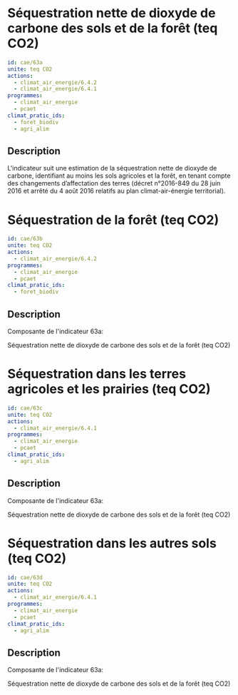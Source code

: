 # Séquestration nette de dioxyde de carbone des sols et de la forêt (teq CO2)
```yaml
id: cae/63a
unite: teq CO2
actions:
  - climat_air_energie/6.4.2
  - climat_air_energie/6.4.1
programmes:
  - climat_air_energie
  - pcaet
climat_pratic_ids:
  - foret_biodiv
  - agri_alim
```
## Description
L'indicateur suit une estimation de la séquestration nette de dioxyde de carbone, identifiant au moins les sols agricoles et la forêt, en tenant compte des changements d’affectation des terres (décret n°2016-849 du 28 juin 2016 et arrêté du 4 août 2016 relatifs au plan climat-air-énergie territorial).




# Séquestration de la forêt  (teq CO2)
```yaml
id: cae/63b
unite: teq CO2
actions:
  - climat_air_energie/6.4.2
programmes:
  - climat_air_energie
  - pcaet
climat_pratic_ids:
  - foret_biodiv
```
## Description
Composante de l'indicateur 63a:

Séquestration nette de dioxyde de carbone des sols et de la forêt (teq CO2)




# Séquestration dans les terres agricoles et les prairies (teq CO2)
```yaml
id: cae/63c
unite: teq CO2
actions:
  - climat_air_energie/6.4.1
programmes:
  - climat_air_energie
  - pcaet
climat_pratic_ids:
  - agri_alim
```
## Description
Composante de l'indicateur 63a:

Séquestration nette de dioxyde de carbone des sols et de la forêt (teq CO2)




# Séquestration dans les autres sols (teq CO2)
```yaml
id: cae/63d
unite: teq CO2
actions:
  - climat_air_energie/6.4.1
programmes:
  - climat_air_energie
  - pcaet
climat_pratic_ids:
  - agri_alim
```
## Description
Composante de l'indicateur 63a:

Séquestration nette de dioxyde de carbone des sols et de la forêt (teq CO2)




